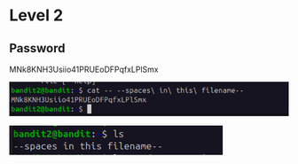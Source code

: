 <h1>Level 2</h1>
<h2>Password</h2>
MNk8KNH3Usiio41PRUEoDFPqfxLPlSmx

![alt text](image-5.png)

![alt text](image-6.png)